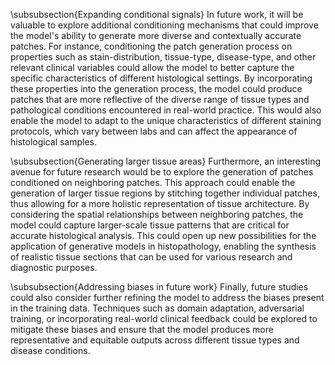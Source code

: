 \subsubsection{Expanding conditional signals}
In future work, it will be valuable to explore additional conditioning mechanisms that could improve the model's ability to generate more diverse and contextually accurate patches. For instance, conditioning the patch generation process on properties such as stain-distribution, tissue-type, disease-type, and other relevant clinical variables could allow the model to better capture the specific characteristics of different histological settings. By incorporating these properties into the generation process, the model could produce patches that are more reflective of the diverse range of tissue types and pathological conditions encountered in real-world practice. This would also enable the model to adapt to the unique characteristics of different staining protocols, which vary between labs and can affect the appearance of histological samples.

\subsubsection{Generating larger tissue areas}
Furthermore, an interesting avenue for future research would be to explore the generation of patches conditioned on neighboring patches. This approach could enable the generation of larger tissue regions by stitching together individual patches, thus allowing for a more holistic representation of tissue architecture. By considering the spatial relationships between neighboring patches, the model could capture larger-scale tissue patterns that are critical for accurate histological analysis. This could open up new possibilities for the application of generative models in histopathology, enabling the synthesis of realistic tissue sections that can be used for various research and diagnostic purposes.

\subsubsection{Addressing biases in future work}
Finally, future studies could also consider further refining the model to address the biases present in the training data. Techniques such as domain adaptation, adversarial training, or incorporating real-world clinical feedback could be explored to mitigate these biases and ensure that the model produces more representative and equitable outputs across different tissue types and disease conditions.
